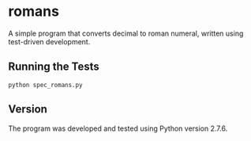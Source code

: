 romans
======

A simple program that converts decimal to roman numeral, written using test-driven development.

Running the Tests
-----------------

	python spec_romans.py

Version
------

The program was developed and tested using Python version 2.7.6.
